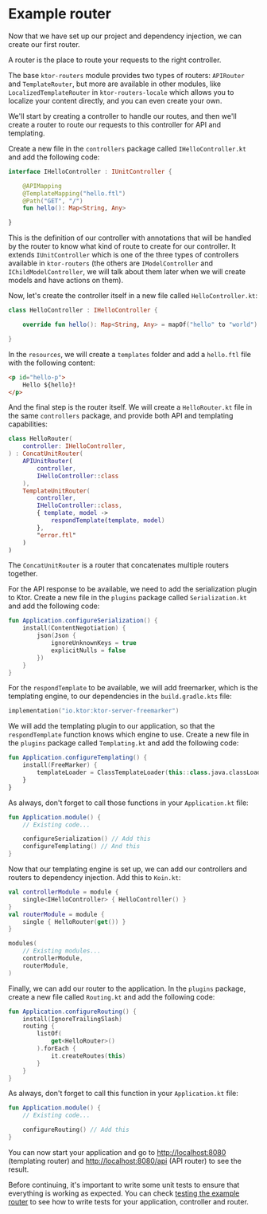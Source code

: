 # Example router

Now that we have set up our project and dependency injection, we can create our first router.

A router is the place to route your requests to the right controller.

The base `ktor-routers` module provides two types of routers: `APIRouter` and `TemplateRouter`, but more are available
in other modules, like `LocalizedTemplateRouter` in `ktor-routers-locale` which allows you to localize your content
directly, and you can even create your own.

We'll start by creating a controller to handle our routes, and then we'll create a router to route our requests to this
controller for API and templating.

Create a new file in the `controllers` package called `IHelloController.kt` and add the following code:

```kotlin
interface IHelloController : IUnitController {

    @APIMapping
    @TemplateMapping("hello.ftl")
    @Path("GET", "/")
    fun hello(): Map<String, Any>

}
```

This is the definition of our controller with annotations that will be handled by the router to know what kind of route
to create for our controller. It extends `IUnitController` which is one of the three types of controllers available in
`ktor-routers` (the others are `IModelController` and `IChildModelController`, we will talk about them later when we
will create models and have actions on them).

Now, let's create the controller itself in a new file called `HelloController.kt`:

```kotlin
class HelloController : IHelloController {

    override fun hello(): Map<String, Any> = mapOf("hello" to "world")

}
```

In the `resources`, we will create a `templates` folder and add a `hello.ftl` file with the following content:

```html
<p id="hello-p">
    Hello ${hello}!
</p>
```

And the final step is the router itself. We will create a `HelloRouter.kt` file in the same `controllers` package, and
provide both API and templating capabilities:

```kotlin
class HelloRouter(
    controller: IHelloController,
) : ConcatUnitRouter(
    APIUnitRouter(
        controller,
        IHelloController::class
    ),
    TemplateUnitRouter(
        controller,
        IHelloController::class,
        { template, model ->
            respondTemplate(template, model)
        },
        "error.ftl"
    )
)
```

The `ConcatUnitRouter` is a router that concatenates multiple routers together.

For the API response to be available, we need to add the serialization plugin to Ktor. Create a new file in
the `plugins`
package called `Serialization.kt` and add the following code:

```kotlin
fun Application.configureSerialization() {
    install(ContentNegotiation) {
        json(Json {
            ignoreUnknownKeys = true
            explicitNulls = false
        })
    }
}
```

For the `respondTemplate` to be available, we will add freemarker, which is the templating engine, to our dependencies
in the `build.gradle.kts` file:

```kotlin
implementation("io.ktor:ktor-server-freemarker")
```

We will add the templating plugin to our application, so that the `respondTemplate` function knows which engine to use.
Create a new file in the `plugins` package called `Templating.kt` and add the following code:

```kotlin
fun Application.configureTemplating() {
    install(FreeMarker) {
        templateLoader = ClassTemplateLoader(this::class.java.classLoader, "templates")
    }
}
```

As always, don't forget to call those functions in your `Application.kt` file:

```kotlin
fun Application.module() {
    // Existing code...

    configureSerialization() // Add this
    configureTemplating() // And this
}
```

Now that our templating engine is set up, we can add our controllers and routers to dependency injection. Add this
to `Koin.kt`:

```kotlin
val controllerModule = module {
    single<IHelloController> { HelloController() }
}
val routerModule = module {
    single { HelloRouter(get()) }
}

modules(
    // Existing modules...
    controllerModule,
    routerModule,
)
```

Finally, we can add our router to the application. In the `plugins` package, create a new file called `Routing.kt` and
add the following code:

```kotlin
fun Application.configureRouting() {
    install(IgnoreTrailingSlash)
    routing {
        listOf(
            get<HelloRouter>()
        ).forEach {
            it.createRoutes(this)
        }
    }
}
```

As always, don't forget to call this function in your `Application.kt` file:

```kotlin
fun Application.module() {
    // Existing code...

    configureRouting() // Add this
}
```

You can now start your application and go to [http://localhost:8080](http://localhost:8080) (templating router)
and [http://localhost:8080/api](http://localhost:8080/api) (API router) to see the result.

Before continuing, it's important to write some unit tests to ensure that everything is working as expected. You can
check [testing the example router](testing-example-router.md) to see how to write tests for your application, controller
and router.
